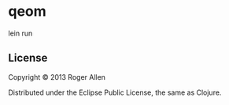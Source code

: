 # qeom

lein run <number>

## License

Copyright © 2013 Roger Allen

Distributed under the Eclipse Public License, the same as Clojure.
